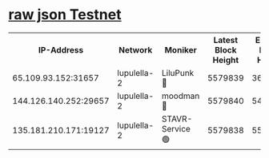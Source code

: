 [raw json Testnet](https://rpc-check.jaclalt.stavr.tech/jaclalt/rpc-jaclalt-result.json)
=

<table><tr><th>IP-Address</th><th>Network</th><th>Moniker</th><th>Latest Block Height</th><th>Earliest Block Height</th><th>Catching Up</th><th>Voting Power</th><th>Scan Time</th></tr><tr><td>65.109.93.152:31657</td><td>lupulella-2</td><td>LiluPunk 🔴</td><td>5579839</td><td>3688866</td><td>False</td><td>685033</td><td>2023-12-05T14:20:25.819313838UTC</td></tr><tr><td>144.126.140.252:29657</td><td>lupulella-2</td><td>moodman 🔴</td><td>5579840</td><td>5479840</td><td>False</td><td>769094</td><td>2023-12-05T14:20:32.754207806UTC</td></tr><tr><td>135.181.210.171:19127</td><td>lupulella-2</td><td>STAVR-Service 🟢</td><td>5579838</td><td>5578901</td><td>False</td><td>0</td><td>2023-12-05T14:20:25.393197109UTC</td></tr></table>
